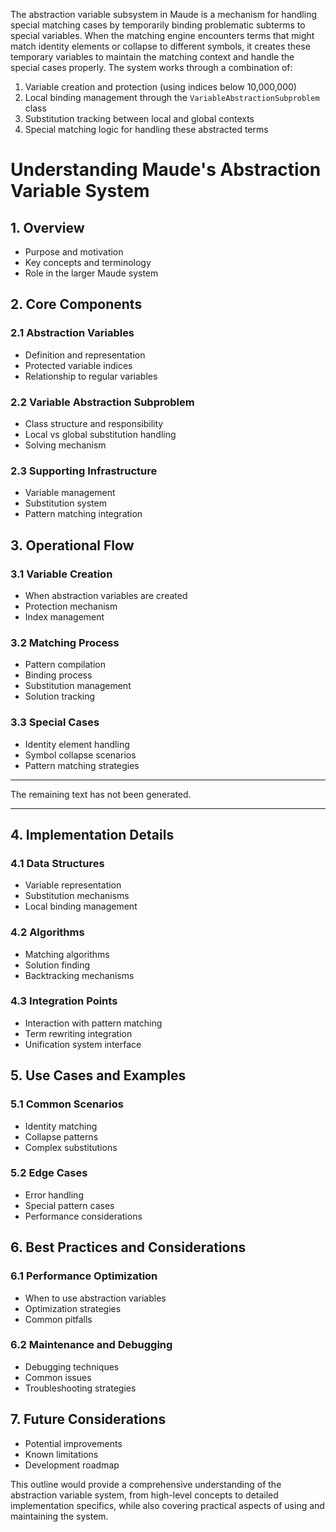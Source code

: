 The abstraction variable subsystem in Maude is a mechanism for handling special matching cases by temporarily binding problematic subterms to special variables. When the matching engine encounters terms that might match identity elements or collapse to different symbols, it creates these temporary variables to maintain the matching context and handle the special cases properly. The system works through a combination of:

1. Variable creation and protection (using indices below 10,000,000)
2. Local binding management through the `VariableAbstractionSubproblem` class
3. Substitution tracking between local and global contexts
4. Special matching logic for handling these abstracted terms


# Understanding Maude's Abstraction Variable System

## 1. Overview
- Purpose and motivation
- Key concepts and terminology
- Role in the larger Maude system

## 2. Core Components
### 2.1 Abstraction Variables
- Definition and representation
- Protected variable indices
- Relationship to regular variables

### 2.2 Variable Abstraction Subproblem
- Class structure and responsibility
- Local vs global substitution handling
- Solving mechanism

### 2.3 Supporting Infrastructure
- Variable management
- Substitution system
- Pattern matching integration

## 3. Operational Flow
### 3.1 Variable Creation
- When abstraction variables are created
- Protection mechanism
- Index management

### 3.2 Matching Process
- Pattern compilation
- Binding process
- Substitution management
- Solution tracking

### 3.3 Special Cases
- Identity element handling
- Symbol collapse scenarios
- Pattern matching strategies

---
The remaining text has not been generated.

---
## 4. Implementation Details
### 4.1 Data Structures
- Variable representation
- Substitution mechanisms
- Local binding management

### 4.2 Algorithms
- Matching algorithms
- Solution finding
- Backtracking mechanisms

### 4.3 Integration Points
- Interaction with pattern matching
- Term rewriting integration
- Unification system interface

## 5. Use Cases and Examples
### 5.1 Common Scenarios
- Identity matching
- Collapse patterns
- Complex substitutions

### 5.2 Edge Cases
- Error handling
- Special pattern cases
- Performance considerations

## 6. Best Practices and Considerations
### 6.1 Performance Optimization
- When to use abstraction variables
- Optimization strategies
- Common pitfalls

### 6.2 Maintenance and Debugging
- Debugging techniques
- Common issues
- Troubleshooting strategies

## 7. Future Considerations
- Potential improvements
- Known limitations
- Development roadmap

This outline would provide a comprehensive understanding of the abstraction variable system, from high-level concepts to detailed implementation specifics, while also covering practical aspects of using and maintaining the system.